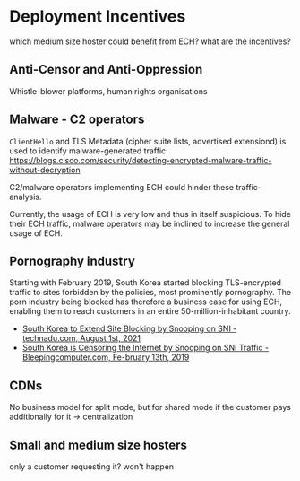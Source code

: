 # Deployment Incentives

which medium size hoster could benefit from ECH?
what are the incentives?

## Anti-Censor and Anti-Oppression

Whistle-blower platforms, human rights organisations

## Malware - C2 operators

`ClientHello` and TLS Metadata (cipher suite lists, advertised extensiond) is used to identify malware-generated traffic: https://blogs.cisco.com/security/detecting-encrypted-malware-traffic-without-decryption

C2/malware operators implementing ECH could hinder these traffic-analysis.

Currently, the usage of ECH is very low and thus in itself suspicious. To hide their ECH traffic, malware operators may be inclined to increase the general usage of ECH.

## Pornography industry

 Starting with February 2019, South Korea started blocking TLS-encrypted traffic to sites forbidden by the policies, most prominently pornography.
 The porn industry being blocked has therefore a business case for using ECH, enabling them to reach customers in an entire 50-million-inhabitant country.

- [South Korea to Extend Site Blocking by Snooping on SNI - technadu.com, August 1st, 2021](https://www.technadu.com/south-korea-extend-site-blocking-snooping-sni/58125/)
- [South Korea is Censoring the Internet by Snooping on SNI Traffic - Bleepingcomputer.com, Fe-bruary 13th, 2019](https://www.bleepingcomputer.com/news/security/south-korea-is-censoring-the-internet-by-snooping-on-sni-traffic/)

## CDNs

No business model for split mode, but for shared mode if the customer pays additionally for it -> centralization

## Small and medium size hosters

only a customer requesting it? won't happen
